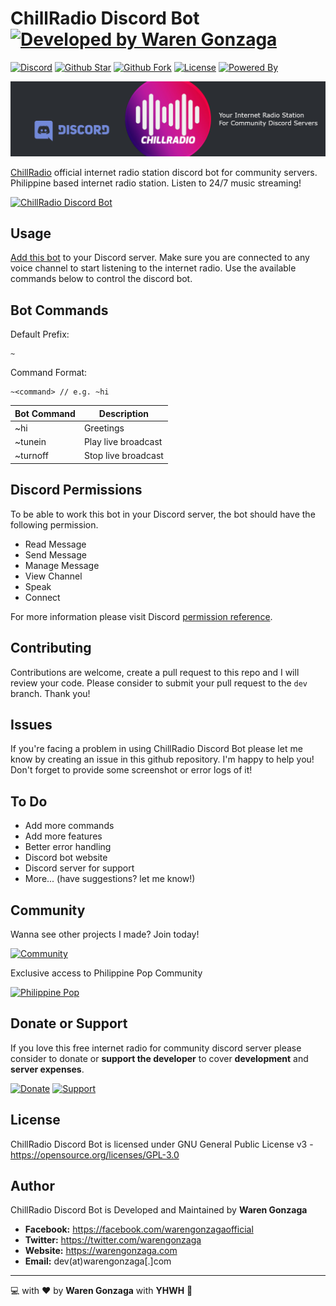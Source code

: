 # ChillRadio Discord Bot [![Developed by Waren Gonzaga](https://img.shields.io/badge/Developed%20by-Waren%20Gonzaga-blue.svg?longCache=true&style=for-the-badge)](https://facebook.com/warengonzagaofficial)

<!-- [![GitHub Version](https://img.shields.io/github/release/warengonzaga/chillradio-discord-bot.svg?style=for-the-badge)](https://github.com/WarenGonzaga/chillradio-discord-bot)-->
[![Discord](https://img.shields.io/badge/Add%20to%20Discord-%237289DA.svg?&style=for-the-badge&logo=discord&logoColor=white)](https://chillradio.live/discordbot) [![Github Star](https://img.shields.io/github/stars/WarenGonzaga/chillradio-discord-bot.svg?style=for-the-badge)](https://github.com/WarenGonzaga/chillradio-discord-bot) [![Github Fork](https://img.shields.io/github/forks/WarenGonzaga/chillradio-discord-bot.svg?style=for-the-badge)](https://github.com/WarenGonzaga/chillradio-discord-bot) [![License](https://img.shields.io/github/license/WarenGonzaga/chillradio-discord-bot.svg?style=for-the-badge)](https://github.com/WarenGonzaga/chillradio-discord-bot) [![Powered By](https://img.shields.io/badge/Powered%20By-NodeJS-green.svg?style=for-the-badge)](https://nodejs.org)

![Github Banner](.github/img/chillradio-discord-bot-github-banner.jpg)

[ChillRadio](https://chillradio.live) official internet radio station discord bot for community servers. Philippine based internet radio station. Listen to 24/7 music streaming!

[![ChillRadio Discord Bot](https://api.producthunt.com/widgets/embed-image/v1/featured.svg?post_id=254850&theme=dark)](https://www.producthunt.com/posts/chillradio-discord-bot?utm_source=badge-featured&utm_medium=badge&utm_souce=badge-chillradio-discord-bot)

## Usage

[Add this bot](https://chillradio.live/discordbot) to your Discord server. Make sure you are connected to any voice channel to start listening to the internet radio. Use the available commands below to control the discord bot.

## Bot Commands

Default Prefix:

```text
~
```

Command Format:

```text
~<command> // e.g. ~hi
```

| Bot Command | Description |
|---|---|
| ~hi | Greetings |
| ~tunein | Play live broadcast |
| ~turnoff | Stop live broadcast |

## Discord Permissions

To be able to work this bot in your Discord server, the bot should have the following permission.

* Read Message
* Send Message
* Manage Message
* View Channel
* Speak
* Connect

For more information please visit Discord [permission reference](https://discordapi.com/permissions.html#3156992).

## Contributing

Contributions are welcome, create a pull request to this repo and I will review your code. Please consider to submit your pull request to the ```dev``` branch. Thank you!

## Issues

If you're facing a problem in using ChillRadio Discord Bot please let me know by creating an issue in this github repository. I'm happy to help you! Don't forget to provide some screenshot or error logs of it!

## To Do

* Add more commands
* Add more features
* Better error handling
* Discord bot website
* Discord server for support
* More... (have suggestions? let me know!)

## Community

Wanna see other projects I made? Join today!

[![Community](https://discordapp.com/api/guilds/659684980137656340/widget.png?style=banner2)](https://discord.io/warengonzaga)

Exclusive access to Philippine Pop Community

[![Philippine Pop](https://discordapp.com/api/guilds/696278059719983114/widget.png?style=banner2)](https://discord.io/ppop-official)

## Donate or Support

If you love this free internet radio for community discord server please consider to donate or **support the developer** to cover **development** and **server expenses**.

[![Donate](https://img.shields.io/badge/Donate-PayPal-blue.svg?style=for-the-badge)](https://paypal.me/warengonzagaofficial) [![Support](https://img.shields.io/badge/Support-Buy%20Me%20A%20Coffee-orange.svg?style=for-the-badge)](https://buymeacoff.ee/warengonzaga)

## License

ChillRadio Discord Bot is licensed under GNU General Public License v3 - <https://opensource.org/licenses/GPL-3.0>

## Author

ChillRadio Discord Bot is Developed and Maintained by **Waren Gonzaga**

* **Facebook:** <https://facebook.com/warengonzagaofficial>
* **Twitter:** <https://twitter.com/warengonzaga>
* **Website:** <https://warengonzaga.com>
* **Email:** dev(at)warengonzaga[.]com

---

:computer: with :heart: by **Waren Gonzaga** with **YHWH** :pray:
